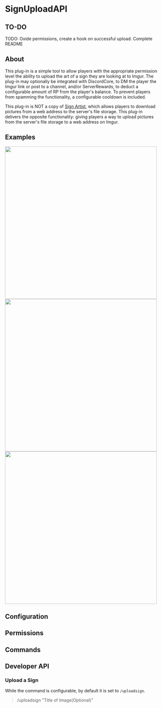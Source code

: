 # SignUploadAPI
 
## TO-DO
TODO: Oxide permissions, create a hook on successful upload. Complete README

## About 
This plug-in is a simple tool to allow players with the appropriate permission level the ability to upload the art of a sign they are looking at to Imgur. The plug-in may optionally be integrated with DiscordCore, to DM the player the Imgur link or post to a channel, and/or ServerRewards, to deduct a configurable amount of RP from the player's balance. To prevent players from spamming the functionality, a configurable cooldown is included.

This plug-in is NOT a copy of [Sign Artist](https://umod.org/plugins/sign-artist), which allows players to download pictures from a web address to the server's file storage. This plug-in delivers the opposite functionality: giving players a way to upload pictures from the server's file storage to a web address on Imgur.

## Examples
<img width=500 src=https://user-images.githubusercontent.com/77797048/125180937-df8c6f00-e1cd-11eb-88a9-fd506f6c8c51.png>
<img width=500 src=https://user-images.githubusercontent.com/77797048/125180922-ae13a380-e1cd-11eb-84c6-816a6c581bdc.png>
<img width=500 src=https://user-images.githubusercontent.com/77797048/125181111-8e7d7a80-e1cf-11eb-9cf8-a622207f25bb.png>


## Configuration

## Permissions

## Commands

## Developer API


### Upload a Sign
While the command is configurable, by default it is set to `/uploadsign`.
> /uploadsign "Title of Image(Optional)"
